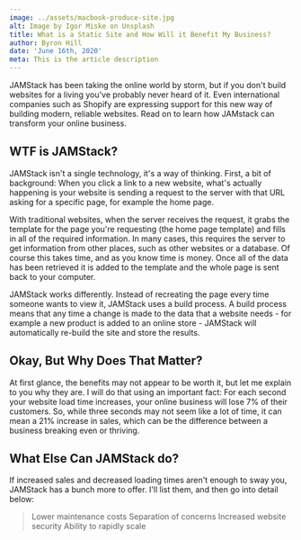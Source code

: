 ```yaml
---
image: ../assets/macbook-produce-site.jpg
alt: Image by Igor Miske on Unsplash
title: What is a Static Site and How Will it Benefit My Business?
author: Byron Hill
date: 'June 16th, 2020'
meta: This is the article description
---
```

JAMStack has been taking the online world by storm, but if you don't build websites for a living you've probably never heard of it. Even international companies such as Shopify are expressing support for this new way of building modern, reliable websites. Read on to learn how JAMstack can transform your online business.

## WTF is JAMStack?

JAMStack isn't a single technology, it's a way of thinking. First, a bit of background: When you click a link to a new website, what's actually happening is your website is sending a request to the server with that URL asking for a specific page, for example the home page. 

With traditional websites, when the server receives the request, it grabs the template for the page you're requesting (the home page template) and fills in all of the required information. In many cases, this requires the server to get information from other places, such as other websites or a database. Of course this takes time, and as you know time is money. Once all of the data has been retrieved it is added to the template and the whole page is sent back to your computer.

JAMStack works differently. Instead of recreating the page every time someone wants to view it, JAMStack uses a build process. A build process means that any time a change is made to the data that a website needs - for example a new product is added to an online store - JAMStack will automatically re-build the site and store the results.

## Okay, But Why Does That Matter?﻿

At first glance, the benefits may not appear to be worth it, but let me explain to you why they are. I will do that using an important fact: For each second your website load time increases, your online business will lose 7% of their customers. So, while three seconds may not seem like a lot of time, it can mean a 21% increase in sales, which can be the difference between a business breaking even or thriving.

## What Else Can JAMStack do?
If increased sales and decreased loading times aren't enough to sway you, JAMStack has a bunch more to offer. I'll list them, and then go into detail below:
> Lower maintenance costs
> Separation of concerns
> Increased website security
> Ability to rapidly scale